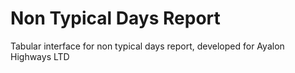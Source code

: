 # Non Typical Days Report

Tabular interface for non typical days report, developed for Ayalon Highways LTD